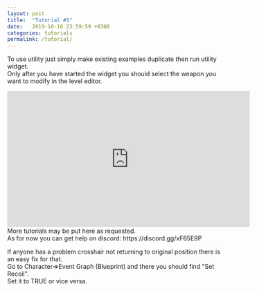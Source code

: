 ```yaml
---
layout: post
title:  "Tutorial #1"
date:   2019-10-16 23:59:59 +0300
categories: tutorials
permalink: /tutorial/
---
```

To use utility just simply make existing examples duplicate then run utility widget.<br>
Only after you have started the widget you should select the weapon you want to modify in the level editor.<br>

<iframe width="560" height="315" src="https://www.youtube.com/embed/4cTF2_rcwKA" frameborder="0" allow="accelerometer; autoplay; encrypted-media; gyroscope; picture-in-picture" allowfullscreen></iframe>
<br>
More tutorials may be put here as requested.<br>
As for now you can get help on discord: https://discord.gg/xF65E9P<br>

If anyone has a problem crosshair not returning to original position there is an easy fix for that.<br>
Go to Character=>Event Graph (Blueprint) and there you should find "Set Recoil".<br>
Set it to TRUE or vice versa.<br>
<blockquote class="imgur-embed-pub" lang="en" data-id="a/R6bkqFX"><a href="//imgur.com/a/R6bkqFX"></a></blockquote><script async src="//s.imgur.com/min/embed.js" charset="utf-8"></script>
